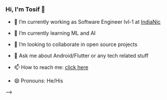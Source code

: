 ### Hi, I'm Tosif 👋

- 🔭 I’m currently working as Software Engineer lvl-1 at [IndiaNic](https://www.indianic.com/)

- 🌱 I’m currently learning ML and AI

- 👯 I’m looking to collaborate in open source projects

- 💬 Ask me about Android/Flutter or any tech related stuff

- 📫 How to reach me: [click here](https://tosifmid.wixsite.com/tosifk)

- 😄 Pronouns: He/His

-->
